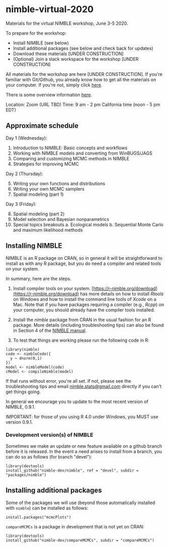 # nimble-virtual-2020

Materials for the virtual NIMBLE workshop, June 3-5 2020.

To prepare for the workshop:

 - Install NIMBLE (see below)
 - Install additional packages (see below and check back for updates)
 - Download these materials [UNDER CONSTRUCTION]
 - (Optional) Join a slack workspace for the workshop [UNDER CONSTRUCTION]

All materials for the workshop are here [UNDER CONSTRUCTION]. If you're familiar with Git/Github, you already know how to get all the materials on your computer. If you're not, simply click [here](https://github.com/nimble-training/nimble-virtual-2020/archive/master.zip).

There is some overview information [here](https://htmlpreview.github.io/?https://github.com/nimble-training/nimble-virtual-2020/blob/master/overview_slides.html).

Location: Zoom (URL TBD)
Time: 9 am - 2 pm California time (noon - 5 pm EDT)

## Approximate schedule

Day 1 (Wednesday):

 1. Introduction to NIMBLE: Basic concepts and workflows
 2. Working with NIMBLE models and converting from WinBUGS/JAGS
 3. Comparing and customizing MCMC methods in NIMBLE
 4. Strategies for improving MCMC

Day 2 (Thursday):

 5. Writing your own functions and distributions 
 6. Writing your own MCMC samplers 
 7. Spatial modeling (part 1)

Day 3 (Friday):

 8. Spatial modeling (part 2)
 9. Model selection and Bayesian nonparametrics
 10. Special topics breakouts
    a. Ecological models
    b. Sequential Monte Carlo and maximum likelihood methods

## Installing NIMBLE

NIMBLE is an R package on CRAN, so in general it will be straightforward to install as with any R package, but you do need a compiler and related tools on your system.  

In summary, here are the steps.

1. Install compiler tools on your system. [https://r-nimble.org/download](https://r-nimble.org/download) has more details on how to install *Rtools* on Windows and how to install the command line tools of *Xcode* on a Mac. Note that if you have packages requiring a compiler (e.g., *Rcpp*) on your computer, you should already have the compiler tools installed.

2. Install the *nimble* package from CRAN in the usual fashion for an R package. More details (including troubleshooting tips) can also be found in Section 4 of the [NIMBLE manual](https://r-nimble.org/html_manual/cha-installing-nimble.html).

3) To test that things are working please run the following code  in R:

```
library(nimble)
code <- nimbleCode({
  y ~ dnorm(0,1)
})
model <- nimbleModel(code)
cModel <- compileNimble(model)
```


If that runs without error, you're all set. If not, please see the troubleshooting tips and email nimble.stats@gmail.com directly if you can't get things going.  

In general we encourage you to update to the most recent version of NIMBLE, 0.9.1.

IMPORTANT: for those of you using R 4.0 under Windows, you MUST use version 0.9.1.

###  Development version(s) of NIMBLE

Sometimes we make an update or new feature available on a github branch before it is released.  In the event a need arises to install from a branch, you can do so as follows (for branch "devel"):

```
library(devtools)
install_github("nimble-dev/nimble", ref = "devel", subdir = "packages/nimble")
```

## Installing additional packages

Some of the packages we will use (beyond those automatically installed with `nimble`) can be installed as follows:

```
install.packages("mcmcPlots")
```

`compareMCMCs` is a package in development that is not yet on CRAN:

```
library(devtools)
install_github("nimble-dev/compareMCMCs", subdir = "compareMCMCs")
```
